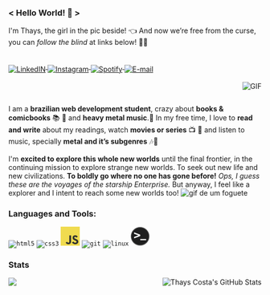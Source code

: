 ### < Hello World! 🖖 > </br>

I'm Thays, the girl in the pic beside! 👈 And now we’re free from the curse, you can *follow the blind* at links below! 🧙‍🖤 <br></br>

<p align="left">
  
<a target="_blank" href="https://www.linkedin.com/in/m-thays-costa/">
  <img align="middle" alt="LinkedIN" width="38px" src="https://image.flaticon.com/icons/svg/1384/1384014.svg" />
</a>

<a target="_blank" href="https://www.instagram.com/missentropia_/?hl=pt-br">
  <img align="middle" alt="Instagram" width="38px" src="https://image.flaticon.com/icons/svg/1384/1384015.svg" />
</a>

<a target="_blank" href="https://open.spotify.com/user/12173725478">
  <img align="middle" alt="Spotify" width="38px" src="https://image.flaticon.com/icons/svg/49/49097.svg" />
</a>

<a target="_blank" href="mailto:thayscosta3@gmail.com">
  <img align="middle" alt="E-mail" width="38px" src="https://image.flaticon.com/icons/svg/95/95627.svg" /><br>
</a>
<br>

<img align="right" alt="GIF" src="https://66.media.tumblr.com/38d1757e25bf6e7e7b632910d7ad55bc/tumblr_n5opgbx7221rlq8k2o1_500.gif" />
</p>
</br>


I am a **brazilian web development student**, crazy about **books & comicbooks** 📚 💭 and **heavy metal music**.🤘 In my free time, I love to **read and write** about my readings, watch **movies or series** 📺 🧛‍  and listen to music, specially **metal and it’s subgenres** 🎶🤘 
</br><br>
I'm **excited to explore this whole new worlds** until the final frontier, in the continuing mission to explore strange new worlds. To seek out new life and new civilizations. **To boldly go where no one has gone before!** *Ops, I guess these are the voyages of the starship Enterprise.* But anyway, I feel like a explorer and I intent to reach some new worlds too! <img width="22px" src="https://media1.giphy.com/media/dJezVlwfVulTykjRQj/giphy.gif" alt="gif de um foguete"><br>

### Languages and Tools:  

<code><img height="38" src="https://devicons.github.io/devicon/devicon.git/icons/html5/html5-original-wordmark.svg" alt="html5"/></code>
<code><img height="38" src="https://devicons.github.io/devicon/devicon.git/icons/css3/css3-original-wordmark.svg" alt="css3"/></code>
<code><img height="38" src="https://raw.githubusercontent.com/github/explore/80688e429a7d4ef2fca1e82350fe8e3517d3494d/topics/javascript/javascript.png" alt="Java Script"></code>
<code><img height="38" src="https://devicons.github.io/devicon/devicon.git/icons/git/git-original.svg" alt="git"/></code>
<code><img height="38" src="https://devicons.github.io/devicon/devicon.git/icons/linux/linux-original.svg" alt="linux"/></code>
<code><img height="38" src="https://raw.githubusercontent.com/github/explore/80688e429a7d4ef2fca1e82350fe8e3517d3494d/topics/terminal/terminal.png" alt="terminal"></code>

### Stats <br>
<a href="https://github.com/thayscosta3">
  <img align="left" src="https://github-readme-stats.vercel.app/api/top-langs/?username=thayscosta3&&show_icons=true&title_color=fff&icon_color=79ff97&text_color=9f9f9f&bg_color=151515" />
</a>

<img  align="right" src="https://github-readme-stats.vercel.app/api?username=thayscosta3&&show_icons=true&title_color=fff&icon_color=79ff97&text_color=9f9f9f&bg_color=151515" alt="Thays Costa's GitHub Stats" />



